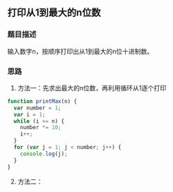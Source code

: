 ## 打印从1到最大的n位数

### 题目描述

输入数字n，按顺序打印出从1到最大的n位十进制数。

### 思路

1. 方法一：先求出最大的n位数，再利用循环从1逐个打印
```javascript
function printMax(n) {
  var number = 1;
  var i = 1;
  while (i <= n) {
    number *= 10;
    i++;
  }
  for (var j = 1; j < number; j++) {
    console.log(j);
  }
}
```
2. 方法二：
